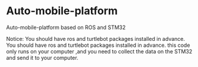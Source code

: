 # Auto-mobile-platform
Auto-mobile-platform based on ROS and STM32

Notice: You should have ros and turtlebot packages installed in advance.
You should have ros and turtlebot packages installed in advance. this code only runs on your computer ,and you need to collect the data on the STM32 and send it to your computer. 
